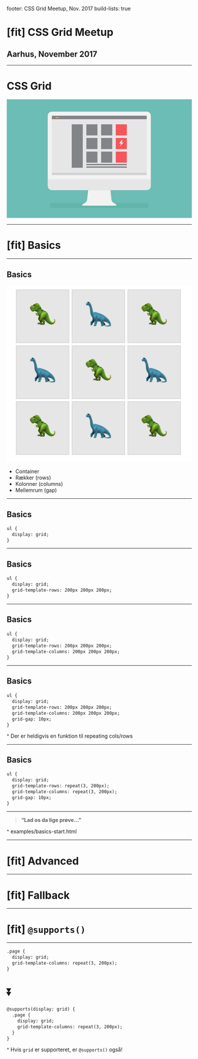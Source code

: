 footer: CSS Grid Meetup, Nov. 2017
build-lists: true

# [fit] CSS Grid Meetup

## Aarhus, November 2017

---

# CSS Grid

![](examples/css_track_1024.png)

---

# [fit] Basics

---

## Basics

![fit right](examples/rows-columns-gaps.png)

* Container
* Rækker (rows)
* Kolonner (columns)
* Mellemrum (gap)

---

## Basics

```less
ul {
  display: grid;
}
```

---

## Basics

```less
ul {
  display: grid;
  grid-template-rows: 200px 200px 200px;
}
```

---

## Basics

```less
ul {
  display: grid;
  grid-template-rows: 200px 200px 200px;
  grid-template-columns: 200px 200px 200px;
}
```

---

## Basics

```less
ul {
  display: grid;
  grid-template-rows: 200px 200px 200px;
  grid-template-columns: 200px 200px 200px;
  grid-gap: 10px;
}
```

^ Der er heldigvis en funktion til repeating cols/rows

---

## Basics

```less, [.highlight: 3,4]
ul {
  display: grid;
  grid-template-rows: repeat(3, 200px);
  grid-template-columns: repeat(3, 200px);
  grid-gap: 10px;
}
```

---

> **“Lad os da lige prøve…”**

^ examples/basics-start.html

---

# [fit] Advanced

---

# [fit] Fallback

---

# [fit] `@supports()`

---

```less
.page {
  display: grid;
  grid-template-columns: repeat(3, 200px);
}
```

# :arrow_double_down:

```less, [.highlight: 1,6]
@supports(display: grid) {
  .page {
    display: grid;
    grid-template-columns: repeat(3, 200px);
  }
}
```

^ Hvis `grid` er supporteret, er `@supports()` også!